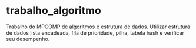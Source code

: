 # trabalho_algoritmo

Trabalho do MPCOMP de algoritmos e estrutura de dados. Utilizar estrutura de dados lista encadeada, fila de prioridade, pilha, tabela hash e verificar seu desempenho.
